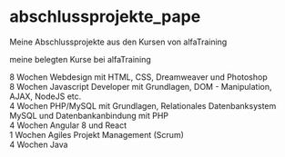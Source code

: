 # abschlussprojekte_pape
Meine Abschlussprojekte aus den Kursen von alfaTraining

meine belegten Kurse bei alfaTraining 

8 Wochen Webdesign mit HTML, CSS, Dreamweaver und Photoshop <br/>
8 Wochen Javascript Developer mit Grundlagen, DOM - Manipulation, AJAX, NodeJS etc. <br/>
4 Wochen PHP/MySQL mit Grundlagen, Relationales Datenbanksystem MySQL und Datenbankanbindung mit PHP <br/>
4 Wochen Angular 8 und React <br/>
1 Wochen Agiles Projekt Management (Scrum) <br/>
4 Wochen Java <br/>

